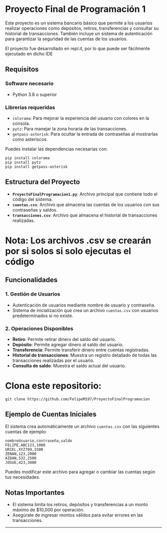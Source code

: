 # Proyecto Final de Programación 1

Este proyecto es un sistema bancario básico que permite a los usuarios realizar operaciones como depósitos, retiros, transferencias 
y consultar su historial de transacciones. 
También incluye un sistema de autenticación para garantizar la seguridad de las cuentas de los usuarios.

El proyecto fue desarrollado en repl.it, por lo que puede ser fácilmente ejecutado en dicho IDE

## Requisitos

### Software necesario
- Python 3.8 o superior

### Librerías requeridas
- `colorama`: Para mejorar la experiencia del usuario con colores en la consola.
- `pytz`: Para manejar la zona horaria de las transacciones.
- `getpass-asterisk`: Para ocultar la entrada de contraseñas al mostrarlas como asteriscos.

Puedes instalar las dependencias necesarias con:
```
pip install colorama
pip install pytz
pip install getpass-asterisk
```

## Estructura del Proyecto

- **`ProyectoFinalProgramacion1.py`**: Archivo principal que contiene todo el código del sistema.
- **`cuentas.csv`**: Archivo que almacena las cuentas de los usuarios con sus contraseñas y saldos.
- **`transacciones.csv`**: Archivo que almacena el historial de transacciones realizadas.

# Nota: Los archivos .csv se crearán por si solos si solo ejecutas el código
## Funcionalidades

### 1. Gestión de Usuarios
- Autenticación de usuarios mediante nombre de usuario y contraseña.
- Sistema de inicialización que crea un archivo `cuentas.csv` con usuarios predeterminados si no existe.

### 2. Operaciones Disponibles
- **Retiro**: Permite retirar dinero del saldo del usuario.
- **Depósito**: Permite agregar dinero al saldo del usuario.
- **Transferencia**: Permite transferir dinero entre cuentas registradas.
- **Historial de transacciones**: Muestra un registro detallado de todas las transacciones realizadas por el usuario.
- **Consulta de saldo**: Muestra el saldo actual del usuario.

# Clona este repositorio:
   ```
   git clone https://github.com/FelipeM197/ProyectoFinalProgramacion
   ```

## Ejemplo de Cuentas Iniciales

El sistema crea automáticamente un archivo `cuentas.csv` con las siguientes cuentas de ejemplo:
```
nombreUsuario,contraseña,saldo
FELIPE,ABC123,1000
URIEL,XYZ789,1500
ZENAN,123,2000
AIDAN,532,2500
JOSUE,423,3000
```
Puedes modificar este archivo para agregar o cambiar las cuentas según tus necesidades.

## Notas Importantes
- El sistema limita los retiros, depósitos y transferencias a un monto máximo de $10,000 por operación.
- Asegúrate de ingresar montos válidos para evitar errores en las transacciones.

---
